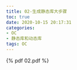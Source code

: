 ```yaml
---
title: 02-生成静态库大步骤
toc: true
date: 2020-10-15 20:17:31
categories: 
- OC
- 静态库和动态库
tags: OC
---
```




{% pdf  02.pdf %}

